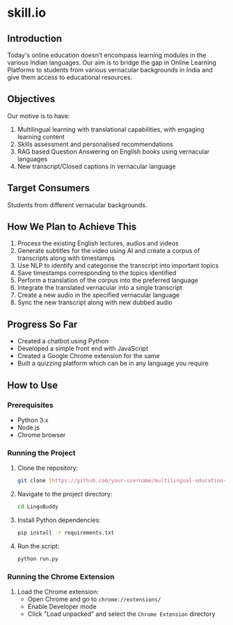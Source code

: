 # skill.io

## Introduction

Today's online education doesn’t encompass learning modules in the various Indian languages. Our aim is to bridge the gap in Online Learning Platforms to students from various vernacular backgrounds in India and give them access to educational resources.

## Objectives

Our motive is to have:
1. Multilingual learning with translational capabilities, with engaging learning content
2. Skills assessment and personalised recommendations
3. RAG based Question Answering on English books using vernacular languages
4. New transcript/Closed captions in vernacular language

## Target Consumers

Students from different vernacular backgrounds.

## How We Plan to Achieve This

1. Process the existing English lectures, audios and videos
2. Generate subtitles for the video using AI and create a corpus of transcripts along with timestamps
3. Use NLP to identify and categorise the transcript into important topics
4. Save timestamps corresponding to the topics identified
5. Perform a translation of the corpus into the preferred language
6. Integrate the translated vernacular into a single transcript
7. Create a new audio in the specified vernacular language
8. Sync the new transcript along with new dubbed audio

## Progress So Far

- Created a chatbot using Python
- Developed a simple front end with JavaScript
- Created a Google Chrome extension for the same
- Built a quizzing platform which can be in any language you require

## How to Use

### Prerequisites

- Python 3.x
- Node.js
- Chrome browser

### Running the Project

1. Clone the repository:
    ```bash
    git clone [https://github.com/your-username/multilingual-education-enhancer.git](https://github.com/Kavisha4/Hack4Change.git)
    ```
2. Navigate to the project directory:
    ```bash
    cd LingoBuddy
    ```
3. Install Python dependencies:
    ```bash
    pip install -r requirements.txt
    ```
4. Run the script:
    ```bash
    python run.py
    ```

### Running the Chrome Extension

1. Load the Chrome extension:
    - Open Chrome and go to `chrome://extensions/`
    - Enable Developer mode
    - Click "Load unpacked" and select the `Chrome Extension` directory

